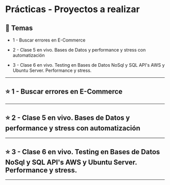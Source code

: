 # Prácticas - Proyectos a realizar

## :book: Temas

- 1 - Buscar errores en E-Commerce

- 2 - Clase 5 en vivo. Bases de Datos y performance y stress con automatización

- 3 - Clase 6 en vivo. Testing en Bases de Datos NoSql y SQL API's AWS y Ubuntu Server. Performance y stress.

---

## :star:  1 - Buscar errores en E-Commerce

---

## :star:  2 - Clase 5 en vivo. Bases de Datos y performance y stress con automatización

---

## :star:  3 - Clase 6 en vivo. Testing en Bases de Datos NoSql y SQL API's AWS y Ubuntu Server. Performance y stress.

---
